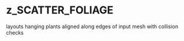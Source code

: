 # z_SCATTER_FOLIAGE

layouts hanging plants aligned along edges of input mesh with collision checks
